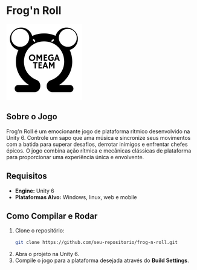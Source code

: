 # Frog'n Roll

<img src="omegaLogo.png" alt="Frog'n Roll Logo" width="200" height="200">

## Sobre o Jogo
Frog'n Roll é um emocionante jogo de plataforma rítmico desenvolvido na Unity 6. Controle um sapo que ama música e sincronize seus movimentos com a batida para superar desafios, derrotar inimigos e enfrentar chefes épicos. O jogo combina ação rítmica e mecânicas clássicas de plataforma para proporcionar uma experiência única e envolvente.

## Requisitos
- **Engine:** Unity 6
- **Plataformas Alvo:** Windows, linux, web e mobile

## Como Compilar e Rodar
1. Clone o repositório:
   ```sh
   git clone https://github.com/seu-repositorio/frog-n-roll.git
   ```
2. Abra o projeto na Unity 6.
3. Compile o jogo para a plataforma desejada através do **Build Settings**.
